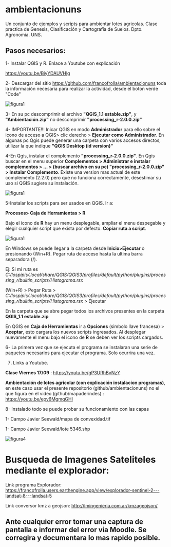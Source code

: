 # ambientacionuns
Un conjunto de ejemplos y scripts para ambientar lotes agricolas. Clase practica de Genesis, Clasificación y Cartografía de Suelos. Dpto. Agronomia. UNS. 

## Pasos necesarios: 
1- Instalar QGIS y R. Enlace a Youtube con explicación

https://youtu.be/BiyYDAUVHlg

2- Descargar del sitio https://github.com/francofrolla/ambientacionuns toda la información necesaria para realizar la actividad, desde el boton verde "Code"

![figura1](https://github.com/francofrolla/ambientacionuns/blob/main/imagenes/figura%201.png?raw=true)

3- En su pc descomprimir el archivo **"QGIS_1.1 estable.zip"**, y **"Ambientación.zip"** no descomprimir **"processing_r-2.0.0.zip"**

4- IMPORTANTE!!! Inicar QGIS en modo **Administrador** para ello sobre el icono de acceso a QGIS> clic derecho > **Ejecutar como Administrador**. En algunas pc Qgis puede generar una carpeta con varios accesos directos, utilizar la que indique **"QGIS Desktop (id version)"**

4-En Qgis, instalar el complemento **"processing_r-2.0.0.zip"**. En Qgis buscar en el menu superior **Complementos > Administrar e instalar complementos > ... > (buscar archivo en su pc) "processing_r-2.0.0.zip" > Instalar Complemento**. Existe una version mas actual de este complemento (2.2.0) pero que no funciona correctamente, desestimar su uso si QGIS sugiere su instalación. 

![figura1](https://github.com/francofrolla/ambientacionuns/blob/main/imagenes/figura%202.png?raw=true)

5-Instalar los scripts para ser usados en QGIS. Ir a:

**Procesos> Caja de Herramientas > R**

Bajo el icono de **R** hay un menu desplegable, ampliar el menu despegable y elegir cualquier script que exista por defecto. **Copiar ruta a script**. 

![figura1](https://github.com/francofrolla/ambientacionuns/blob/main/imagenes/figura%203.png?raw=true)

En Windows se puede llegar a la carpeta desde **Inicio>Ejecutar** o presionando (Win+R). Pegar ruta de acceso hasta la ultima barra separadora (/). 

Ej: Si mi ruta es *C:/lospipis/.local/share/QGIS/QGIS3/profiles/default/python/plugins/processing_r/builtin_scripts/Histograma.rsx*

(Win+R) > Pegar Ruta > *C:/lospipis/.local/share/QGIS/QGIS3/profiles/default/python/plugins/processing_r/builtin_scripts/Histograma.rsx* > Ejecutar 

En la carpeta que se abre pegar todos los archivos presentes en la carpeta **QGIS_1.1 estable.zip**

En QGIS en **Caja de Herramientas** ir a **Opciones** (simbolo llave francesa) > **Aceptar**, esto cargara los nuevos scripts ingresados. Al desplegar nuevamente el menu bajo el icono de **R** se deben ver los scripts cargados.

6- La primera vez que se ejecuta el programa se instalaran una serie de paquetes necesarios para ejecutar el programa. Solo ocurrira una vez.

7. Links a Youtube.

**Clase Viernes 17/09** : https://youtu.be/gP3URhBvNzY

**Ambientación de lotes agricolar (con explicación instalacion programas)**, en este caso usar el presente repositorio (github/ambientacionuns) no el que figura en el video (github/mapaderindes) :  https://youtu.be/epv6MgmqGHI 

8- Instalado todo se puede probar su funcionamiento con las capas

1- Campo Javier Seewald/mapa de convexidad.tif

1- Campo Javier Seewald/lote 5346.shp

![figura4](https://github.com/francofrolla/ambientacionuns/blob/main/imagenes/figura%204.png?raw=true)


# Busqueda de Imagenes Sateliteles mediante el explorador:

Link programa Explorador: https://francofrolla.users.earthengine.app/view/explorador-sentinel-2---landsat-8---landsat-5

Link conversor kmz a geojson: http://lmingenieria.com.ar/kmzageojson/

## Ante cualquier error tomar una captura de pantalla e informar del error via Moodle. Se corregira y documentara lo mas rapido posible.  






